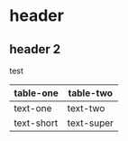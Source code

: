 # header

## header 2

test

|table-one|table-two|
|--------------|--------------|
|text-one|text-two|
|text-short|text-super|
